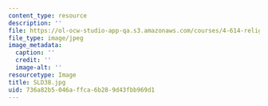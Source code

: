 ```yaml
---
content_type: resource
description: ''
file: https://ol-ocw-studio-app-qa.s3.amazonaws.com/courses/4-614-religious-architecture-and-islamic-cultures-fall-2002/736a82b5046affca6b289d43fbb969d1_SLD38.jpg
file_type: image/jpeg
image_metadata:
  caption: ''
  credit: ''
  image-alt: ''
resourcetype: Image
title: SLD38.jpg
uid: 736a82b5-046a-ffca-6b28-9d43fbb969d1
---
```

